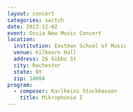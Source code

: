 ```yaml
---
layout: concert
categories: switch
date: 2013-12-02
event: Ossia New Music Concert
location:
  institution: Eastman School of Music
  venue: Kilbourn Hall
  address: 26 Gibbs St
  city: Rochester
  state: NY
  zip: 14604
program:
  - composer: Karlheinz Stockhausen
    title: Mikrophonie I
---
```

